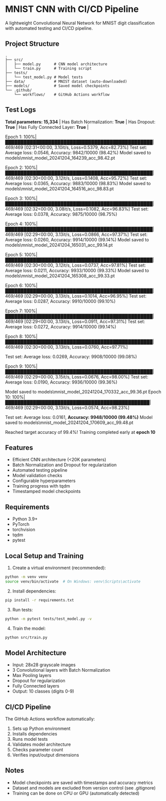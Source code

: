 # MNIST CNN with CI/CD Pipeline

A lightweight Convolutional Neural Network for MNIST digit classification with automated testing and CI/CD pipeline.

## Project Structure
```
.
├── src/
│   ├── model.py      # CNN model architecture
│   └── train.py      # Training script
├── tests/
│   └── test_model.py # Model tests
├── data/             # MNIST dataset (auto-downloaded)
├── models/           # Saved model checkpoints
└── .github/
    └── workflows/    # GitHub Actions workflow
```

## Test Logs
**Total parameters: 15,334**  |
Has Batch Normalization: **True**  | 
Has Dropout: **True**  |
Has Fully Connected Layer: **True**  |

Epoch 1: 100%|████████████████████████████████████████████████| 469/469 [02:31<00:00,  3.10it/s, Loss=0.5379, Acc=82.73%] 
Test set: Average loss: 0.0546, Accuracy: 9842/10000 (98.42%)
Model saved to models\mnist_model_20241204_164239_acc_98.42.pt

Epoch 2: 100%|████████████████████████████████████████████████| 469/469 [02:30<00:00,  3.12it/s, Loss=0.1408, Acc=95.72%] 
Test set: Average loss: 0.0365, Accuracy: 9883/10000 (98.83%)
Model saved to models\mnist_model_20241204_164516_acc_98.83.pt

Epoch 3: 100%|████████████████████████████████████████████████| 469/469 [02:32<00:00,  3.08it/s, Loss=0.1082, Acc=96.83%]
Test set: Average loss: 0.0378, Accuracy: 9875/10000 (98.75%)

Epoch 4: 100%|████████████████████████████████████████████████| 469/469 [02:29<00:00,  3.13it/s, Loss=0.0866, Acc=97.37%] 
Test set: Average loss: 0.0260, Accuracy: 9914/10000 (99.14%)
Model saved to models\mnist_model_20241204_165031_acc_99.14.pt

Epoch 5: 100%|████████████████████████████████████████████████| 469/469 [02:30<00:00,  3.12it/s, Loss=0.0737, Acc=97.81%] 
Test set: Average loss: 0.0211, Accuracy: 9933/10000 (99.33%)
Model saved to models\mnist_model_20241204_165308_acc_99.33.pt

Epoch 6: 100%|████████████████████████████████████████████████| 469/469 [02:29<00:00,  3.13it/s, Loss=0.1014, Acc=96.95%] 
Test set: Average loss: 0.0287, Accuracy: 9910/10000 (99.10%)

Epoch 7: 100%|████████████████████████████████████████████████| 469/469 [02:29<00:00,  3.13it/s, Loss=0.0911, Acc=97.31%] 
Test set: Average loss: 0.0272, Accuracy: 9914/10000 (99.14%)

Epoch 8: 100%|████████████████████████████████████████████████| 469/469 [02:30<00:00,  3.13it/s, Loss=0.0760, Acc=97.71%] 

Test set: Average loss: 0.0269, Accuracy: 9908/10000 (99.08%)

Epoch 9: 100%|████████████████████████████████████████████████| 469/469 [02:29<00:00,  3.15it/s, Loss=0.0676, Acc=98.00%] 
Test set: Average loss: 0.0190, Accuracy: 9936/10000 (99.36%)

Model saved to models\mnist_model_20241204_170332_acc_99.36.pt
Epoch 10: 100%|███████████████████████████████████████████████| 469/469 [02:29<00:00,  3.13it/s, Loss=0.0574, Acc=98.23%] 

Test set: Average loss: 0.0161, **Accuracy: 9948/10000 (99.48%)**
Model saved to models\mnist_model_20241204_170609_acc_99.48.pt

Reached target accuracy of 99.4%! Training completed early at **epoch 10**

## Features
- Efficient CNN architecture (<20K parameters)
- Batch Normalization and Dropout for regularization
- Automated testing pipeline
- Model validation checks
- Configurable hyperparameters
- Training progress with tqdm
- Timestamped model checkpoints

## Requirements
- Python 3.9+
- PyTorch
- torchvision
- tqdm
- pytest

## Local Setup and Training

1. Create a virtual environment (recommended):
```bash
python -m venv venv
source venv/bin/activate  # On Windows: venv\Scripts\activate
```

2. Install dependencies:
```bash
pip install -r requirements.txt
```

3. Run tests:
```bash
python -m pytest tests/test_model.py -v
```

4. Train the model:
```bash
python src/train.py
```

## Model Architecture
- Input: 28x28 grayscale images
- 3 Convolutional layers with Batch Normalization
- Max Pooling layers
- Dropout for regularization
- Fully Connected layers
- Output: 10 classes (digits 0-9)

## CI/CD Pipeline
The GitHub Actions workflow automatically:
1. Sets up Python environment
2. Installs dependencies
3. Runs model tests
4. Validates model architecture
5. Checks parameter count
6. Verifies input/output dimensions

## Notes
- Model checkpoints are saved with timestamps and accuracy metrics
- Dataset and models are excluded from version control (see .gitignore)
- Training can be done on CPU or GPU (automatically detected) 
